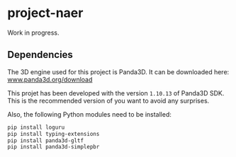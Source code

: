 # project-naer

Work in progress.


## Dependencies

The 3D engine used for this project is Panda3D. It can be downloaded here: www.panda3d.org/download

This projet has been developed with the version `1.10.13` of Panda3D SDK. This is the recommended version of you want to avoid any surprises.

Also, the following Python modules need to be installed:

```bash
pip install loguru
pip install typing-extensions
pip install panda3d-gltf
pip install panda3d-simplepbr
````
